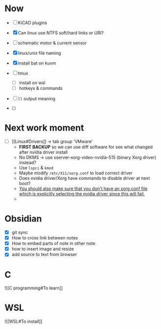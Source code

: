# Now
- [ ] KiCAD plugins

- [x] Can linux use NTFS soft/hard links or URI?
- [ ] schematic motor & current sensor
- [x] linux/unix file naming
- [x] install bat on kuvm
- [ ] tmux
    - [ ] install on wsl
    - [ ] hotkeys & commands
- [ ] `ll` output meaning
- [ ] 

# Next work moment
- [ ] [[Linux#Drivers]] -> tab group 'VMware'
    - **FIRST BACKUP** so we can use diff software for see what changed after nvidia driver install
    - No DKMS -> use xserver-xorg-video-nvidia-515 (binary Xorg driver) instead?
    - Use `lspci` & `kmod`
    - Maybe modify `/etc/X11/xorg.conf` to load correct driver
    - Does nvidia driver/Xorg have commands to disable driver at next boot?
    - [You should also make sure that you don't have an xorg.conf file which is explicitly selecting the nvidia driver since this will fail.](https://askubuntu.com/questions/779155/switch-video-drivers-in-dual-boot-environment)
    - 

# Obsidian
- [x] git sync
- [x] How to cross link between notes
- [x] How to embed parts of note in other note
- [x] how to insert image and resize
- [x] add source to text from browser

# C
![[C programming#To learn]]

# WSL
![[WSL#To install]]


